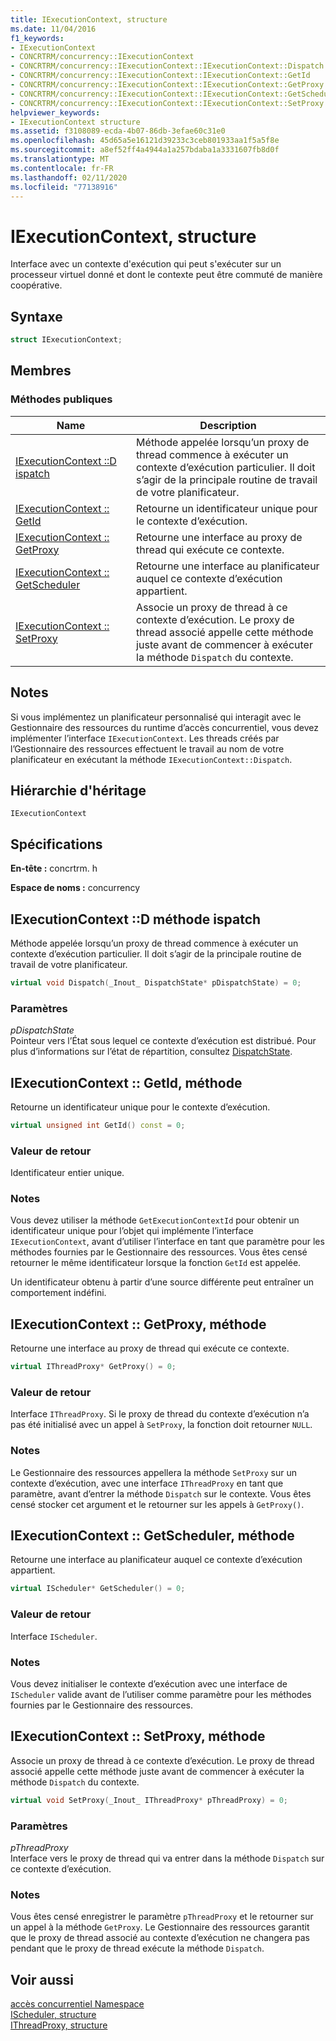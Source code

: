 ```yaml
---
title: IExecutionContext, structure
ms.date: 11/04/2016
f1_keywords:
- IExecutionContext
- CONCRTRM/concurrency::IExecutionContext
- CONCRTRM/concurrency::IExecutionContext::IExecutionContext::Dispatch
- CONCRTRM/concurrency::IExecutionContext::IExecutionContext::GetId
- CONCRTRM/concurrency::IExecutionContext::IExecutionContext::GetProxy
- CONCRTRM/concurrency::IExecutionContext::IExecutionContext::GetScheduler
- CONCRTRM/concurrency::IExecutionContext::IExecutionContext::SetProxy
helpviewer_keywords:
- IExecutionContext structure
ms.assetid: f3108089-ecda-4b07-86db-3efae60c31e0
ms.openlocfilehash: 45d65a5e16121d39233c3ceb801933aa1f5a5f8e
ms.sourcegitcommit: a8ef52ff4a4944a1a257bdaba1a3331607fb8d0f
ms.translationtype: MT
ms.contentlocale: fr-FR
ms.lasthandoff: 02/11/2020
ms.locfileid: "77138916"
---
```

# <a name="iexecutioncontext-structure"></a>IExecutionContext, structure

Interface avec un contexte d'exécution qui peut s'exécuter sur un processeur virtuel donné et dont le contexte peut être commuté de manière coopérative.

## <a name="syntax"></a>Syntaxe

```cpp
struct IExecutionContext;
```

## <a name="members"></a>Membres

### <a name="public-methods"></a>M&#233;thodes publiques

|Name|Description|
|----------|-----------------|
|[IExecutionContext ::D ispatch](#dispatch)|Méthode appelée lorsqu’un proxy de thread commence à exécuter un contexte d’exécution particulier. Il doit s’agir de la principale routine de travail de votre planificateur.|
|[IExecutionContext :: GetId](#getid)|Retourne un identificateur unique pour le contexte d’exécution.|
|[IExecutionContext :: GetProxy](#getproxy)|Retourne une interface au proxy de thread qui exécute ce contexte.|
|[IExecutionContext :: GetScheduler](#getscheduler)|Retourne une interface au planificateur auquel ce contexte d’exécution appartient.|
|[IExecutionContext :: SetProxy](#setproxy)|Associe un proxy de thread à ce contexte d’exécution. Le proxy de thread associé appelle cette méthode juste avant de commencer à exécuter la méthode `Dispatch` du contexte.|

## <a name="remarks"></a>Notes

Si vous implémentez un planificateur personnalisé qui interagit avec le Gestionnaire des ressources du runtime d’accès concurrentiel, vous devez implémenter l’interface `IExecutionContext`. Les threads créés par l’Gestionnaire des ressources effectuent le travail au nom de votre planificateur en exécutant la méthode `IExecutionContext::Dispatch`.

## <a name="inheritance-hierarchy"></a>Hiérarchie d'héritage

`IExecutionContext`

## <a name="requirements"></a>Spécifications

**En-tête :** concrtrm. h

**Espace de noms :** concurrency

## <a name="dispatch"></a>IExecutionContext ::D méthode ispatch

Méthode appelée lorsqu’un proxy de thread commence à exécuter un contexte d’exécution particulier. Il doit s’agir de la principale routine de travail de votre planificateur.

```cpp
virtual void Dispatch(_Inout_ DispatchState* pDispatchState) = 0;
```

### <a name="parameters"></a>Paramètres

*pDispatchState*<br/>
Pointeur vers l’État sous lequel ce contexte d’exécution est distribué. Pour plus d’informations sur l’état de répartition, consultez [DispatchState](dispatchstate-structure.md).

## <a name="getid"></a>IExecutionContext :: GetId, méthode

Retourne un identificateur unique pour le contexte d’exécution.

```cpp
virtual unsigned int GetId() const = 0;
```

### <a name="return-value"></a>Valeur de retour

Identificateur entier unique.

### <a name="remarks"></a>Notes

Vous devez utiliser la méthode `GetExecutionContextId` pour obtenir un identificateur unique pour l’objet qui implémente l’interface `IExecutionContext`, avant d’utiliser l’interface en tant que paramètre pour les méthodes fournies par le Gestionnaire des ressources. Vous êtes censé retourner le même identificateur lorsque la fonction `GetId` est appelée.

Un identificateur obtenu à partir d’une source différente peut entraîner un comportement indéfini.

## <a name="getproxy"></a>IExecutionContext :: GetProxy, méthode

Retourne une interface au proxy de thread qui exécute ce contexte.

```cpp
virtual IThreadProxy* GetProxy() = 0;
```

### <a name="return-value"></a>Valeur de retour

Interface `IThreadProxy`. Si le proxy de thread du contexte d’exécution n’a pas été initialisé avec un appel à `SetProxy`, la fonction doit retourner `NULL`.

### <a name="remarks"></a>Notes

Le Gestionnaire des ressources appellera la méthode `SetProxy` sur un contexte d’exécution, avec une interface `IThreadProxy` en tant que paramètre, avant d’entrer la méthode `Dispatch` sur le contexte. Vous êtes censé stocker cet argument et le retourner sur les appels à `GetProxy()`.

## <a name="getscheduler"></a>IExecutionContext :: GetScheduler, méthode

Retourne une interface au planificateur auquel ce contexte d’exécution appartient.

```cpp
virtual IScheduler* GetScheduler() = 0;
```

### <a name="return-value"></a>Valeur de retour

Interface `IScheduler`.

### <a name="remarks"></a>Notes

Vous devez initialiser le contexte d’exécution avec une interface de `IScheduler` valide avant de l’utiliser comme paramètre pour les méthodes fournies par le Gestionnaire des ressources.

## <a name="setproxy"></a>IExecutionContext :: SetProxy, méthode

Associe un proxy de thread à ce contexte d’exécution. Le proxy de thread associé appelle cette méthode juste avant de commencer à exécuter la méthode `Dispatch` du contexte.

```cpp
virtual void SetProxy(_Inout_ IThreadProxy* pThreadProxy) = 0;
```

### <a name="parameters"></a>Paramètres

*pThreadProxy*<br/>
Interface vers le proxy de thread qui va entrer dans la méthode `Dispatch` sur ce contexte d’exécution.

### <a name="remarks"></a>Notes

Vous êtes censé enregistrer le paramètre `pThreadProxy` et le retourner sur un appel à la méthode `GetProxy`. Le Gestionnaire des ressources garantit que le proxy de thread associé au contexte d’exécution ne changera pas pendant que le proxy de thread exécute la méthode `Dispatch`.

## <a name="see-also"></a>Voir aussi

[accès concurrentiel Namespace](concurrency-namespace.md)<br/>
[IScheduler, structure](ischeduler-structure.md)<br/>
[IThreadProxy, structure](ithreadproxy-structure.md)
